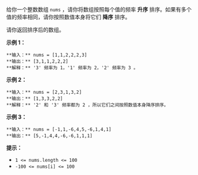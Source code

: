 给你一个整数数组 `nums` ，请你将数组按照每个值的频率 **升序** 排序。如果有多个值的频率相同，请你按照数值本身将它们 **降序** 排序。

请你返回排序后的数组。

**示例 1：**

    
    
    **输入：** nums = [1,1,2,2,2,3]
    **输出：** [3,1,1,2,2,2]
    **解释：** '3' 频率为 1，'1' 频率为 2，'2' 频率为 3 。
    

**示例 2：**

    
    
    **输入：** nums = [2,3,1,3,2]
    **输出：** [1,3,3,2,2]
    **解释：** '2' 和 '3' 频率都为 2 ，所以它们之间按照数值本身降序排序。
    

**示例 3：**

    
    
    **输入：** nums = [-1,1,-6,4,5,-6,1,4,1]
    **输出：** [5,-1,4,4,-6,-6,1,1,1]

**提示：**

  * `1 <= nums.length <= 100`
  * `-100 <= nums[i] <= 100`

